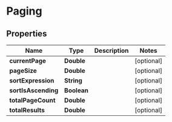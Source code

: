 
# Paging

## Properties
Name | Type | Description | Notes
------------ | ------------- | ------------- | -------------
**currentPage** | **Double** |  |  [optional]
**pageSize** | **Double** |  |  [optional]
**sortExpression** | **String** |  |  [optional]
**sortIsAscending** | **Boolean** |  |  [optional]
**totalPageCount** | **Double** |  |  [optional]
**totalResults** | **Double** |  |  [optional]



